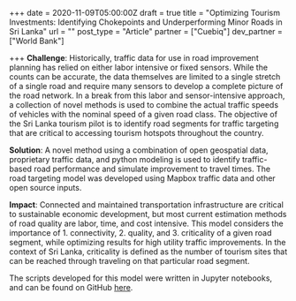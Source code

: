+++
date = 2020-11-09T05:00:00Z
draft = true
title = "Optimizing Tourism Investments: Identifying Chokepoints and Underperforming Minor Roads in Sri Lanka"
url = ""
post_type = "Article"
partner = ["Cuebiq"]
dev_partner = ["World Bank"]

+++
**Challenge**: Historically, traffic data for use in road improvement planning has relied on either labor intensive or fixed sensors. While the counts can be accurate, the data themselves are limited to a single stretch of a single road and require many sensors to develop a complete picture of the road network. In a break from this labor and sensor-intensive approach, a collection of novel methods is used to combine the actual traffic speeds of vehicles with the nominal speed of a given road class. The objective of the Sri Lanka tourism pilot is to identify road segments for traffic targeting that are critical to accessing tourism hotspots throughout the country.

**Solution**: A novel method using a combination of open geospatial data, proprietary traffic data, and python modeling is used to identify traffic-based road performance and simulate improvement to travel times. The road targeting model was developed using Mapbox traffic data and other open source inputs.

**Impact**: Connected and maintained transportation infrastructure are critical to sustainable economic development, but most current estimation methods of road quality are labor, time, and cost intensive. This model considers the importance of 1. connectivity, 2. quality, and 3. criticality of a given road segment, while optimizing results for high utility traffic improvements. In the context of Sri Lanka, criticality is defined as the number of tourism sites that can be reached through traveling on that particular road segment.

The scripts developed for this model were written in Jupyter notebooks, and can be found on GitHub [here](https://github.com/worldbank/GOST_PublicGoods/tree/master/Implementations/sri_lanka_tourism "GitHub SriLanka Tourism").

